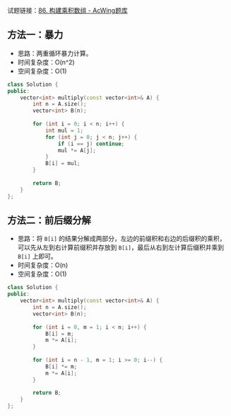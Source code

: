试题链接：[86. 构建乘积数组 - AcWing题库](https://www.acwing.com/problem/content/82/)

## 方法一：暴力

- 思路：两重循环暴力计算。
- 时间复杂度：O(n^2)
- 空间复杂度：O(1)

```cpp
class Solution {
public:
    vector<int> multiply(const vector<int>& A) {
        int n = A.size();
        vector<int> B(n);
        
        for (int i = 0; i < n; i++) {
            int mul = 1;
            for (int j = 0; j < n; j++) {
                if (i == j) continue;
                mul *= A[j];
            }
            B[i] = mul;
        }
        
        return B;
    }
};
```

## 方法二：前后缀分解

- 思路：将 `B[i]` 的结果分解成两部分，左边的前缀积和右边的后缀积的乘积，可以先从左到右计算前缀积并存放到 `B[i]`，最后从右到左计算后缀积并乘到 `B[i]` 上即可。
- 时间复杂度：O(n)
- 空间复杂度：O(1)

```cpp
class Solution {
public:
    vector<int> multiply(const vector<int>& A) {
        int n = A.size();
        vector<int> B(n);
        
        for (int i = 0, m = 1; i < n; i++) {
            B[i] = m;
            m *= A[i];
        }
        
        for (int i = n - 1, m = 1; i >= 0; i--) {
            B[i] *= m;
            m *= A[i];
        }
        
        return B;
    }
};
```
